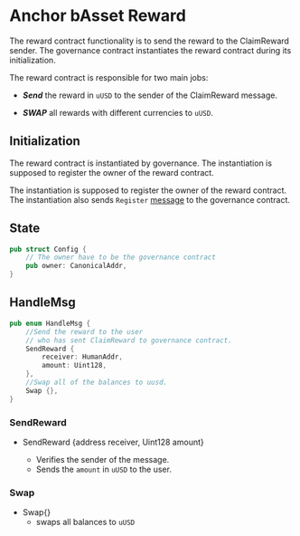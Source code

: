 # Anchor bAsset Reward <!-- omit in toc -->

The reward contract functionality is to send the reward to the ClaimReward sender. 
The governance contract instantiates the reward contract during its initialization. 

The reward contract is responsible for two main jobs:

- **_Send_** the reward in `uUSD` to the sender of the ClaimReward message.

- **_SWAP_** all rewards with different currencies to `uUSD`.

## Initialization

The reward contract is instantiated by governance. The instantiation is supposed to register the owner of the reward contract.

The instantiation is supposed to register the owner of the reward contract. The instantiation also sends `Register` [message](https://github.com/Anchor-Protocol/anchor-bAsset-contracts/tree/master/contracts/anchor_basset_gov#register) to the governance contract. 

## State
 ``` rust
 pub struct Config {
     // The owner have to be the governance contract
     pub owner: CanonicalAddr,
 }
```

## HandleMsg
```rust
pub enum HandleMsg {
    //Send the reward to the user 
    // who has sent ClaimReward to governance contract.
    SendReward {
        receiver: HumanAddr,
        amount: Uint128,
    },
    //Swap all of the balances to uusd.
    Swap {},
}
```

### SendReward
- SendReward {address receiver, Uint128 amount}

    * Verifies the sender of the message.
    * Sends the `amount` in `uUSD` to the user.

### Swap 
- Swap{}
    * swaps all balances to `uUSD`




